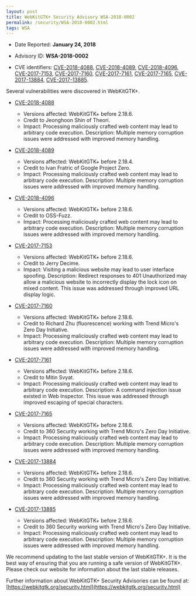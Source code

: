 ```yaml
---
layout: post
title: WebKitGTK+ Security Advisory WSA-2018-0002
permalink: /security/WSA-2018-0002.html
tags: WSA
---
```


* Date Reported: **January 24, 2018**

* Advisory ID: **WSA-2018-0002**

* CVE identifiers: [CVE-2018-4088](#CVE-2018-4088), [CVE-2018-4089](#CVE-2018-4089),
  [CVE-2018-4096](#CVE-2018-4096), [CVE-2017-7153](#CVE-2017-7153),
  [CVE-2017-7160](#CVE-2017-7160), [CVE-2017-7161](#CVE-2017-7161),
  [CVE-2017-7165](#CVE-2017-7165), [CVE-2017-13884](#CVE-2017-13884),
  [CVE-2017-13885](#CVE-2017-13885).


Several vulnerabilities were discovered in WebKitGTK+.

* <a name="CVE-2018-4088" href="https://cve.mitre.org/cgi-bin/cvename.cgi?name=CVE-2018-4088">CVE-2018-4088</a>
  * Versions affected: WebKitGTK+ before 2.18.6.
  * Credit to Jeonghoon Shin of Theori.
  * Impact: Processing maliciously crafted web content may lead to
    arbitrary code execution. Description: Multiple memory corruption
    issues were addressed with improved memory handling.

* <a name="CVE-2018-4089" href="https://cve.mitre.org/cgi-bin/cvename.cgi?name=CVE-2018-4089">CVE-2018-4089</a>
  * Versions affected: WebKitGTK+ before 2.18.4.
  * Credit to Ivan Fratric of Google Project Zero.
  * Impact: Processing maliciously crafted web content may lead to
    arbitrary code execution. Description: Multiple memory corruption
    issues were addressed with improved memory handling.

* <a name="CVE-2018-4096" href="https://cve.mitre.org/cgi-bin/cvename.cgi?name=CVE-2018-4096">CVE-2018-4096</a>
  * Versions affected: WebKitGTK+ before 2.18.6.
  * Credit to OSS-Fuzz.
  * Impact: Processing maliciously crafted web content may lead to
    arbitrary code execution. Description: Multiple memory corruption
    issues were addressed with improved memory handling.

* <a name="CVE-2017-7153" href="https://cve.mitre.org/cgi-bin/cvename.cgi?name=CVE-2017-7153">CVE-2017-7153</a>
  * Versions affected: WebKitGTK+ before 2.18.6.
  * Credit to Jerry Decime.
  * Impact: Visiting a malicious website may lead to user interface
    spoofing. Description: Redirect responses to 401 Unauthorized may
    allow a malicious website to incorrectly display the lock icon on
    mixed content. This issue was addressed through improved URL display
    logic.

* <a name="CVE-2017-7160" href="https://cve.mitre.org/cgi-bin/cvename.cgi?name=CVE-2017-7160">CVE-2017-7160</a>
  * Versions affected: WebKitGTK+ before 2.18.6.
  * Credit to Richard Zhu (fluorescence) working with Trend Micro's Zero
    Day Initiative.
  * Impact: Processing maliciously crafted web content may lead to
    arbitrary code execution. Description: Multiple memory corruption
    issues were addressed with improved memory handling.

* <a name="CVE-2017-7161" href="https://cve.mitre.org/cgi-bin/cvename.cgi?name=CVE-2017-7161">CVE-2017-7161</a>
  * Versions affected: WebKitGTK+ before 2.18.6.
  * Credit to Mitin Svyat.
  * Impact: Processing maliciously crafted web content may lead to
    arbitrary code execution. Description: A command injection issue
    existed in Web Inspector. This issue was addressed through improved
    escaping of special characters.

* <a name="CVE-2017-7165" href="https://cve.mitre.org/cgi-bin/cvename.cgi?name=CVE-2017-7165">CVE-2017-7165</a>
  * Versions affected: WebKitGTK+ before 2.18.6.
  * Credit to 360 Security working with Trend Micro's Zero Day
    Initiative.
  * Impact: Processing maliciously crafted web content may lead to
    arbitrary code execution. Description: Multiple memory corruption
    issues were addressed with improved memory handling.

* <a name="CVE-2017-13884" href="https://cve.mitre.org/cgi-bin/cvename.cgi?name=CVE-2017-13884">CVE-2017-13884</a>
  * Versions affected: WebKitGTK+ before 2.18.6.
  * Credit to 360 Security working with Trend Micro's Zero Day
    Initiative.
  * Impact: Processing maliciously crafted web content may lead to
    arbitrary code execution. Description: Multiple memory corruption
    issues were addressed with improved memory handling.

* <a name="CVE-2017-13885" href="https://cve.mitre.org/cgi-bin/cvename.cgi?name=CVE-2017-13885">CVE-2017-13885</a>
  * Versions affected: WebKitGTK+ before 2.18.6.
  * Credit to 360 Security working with Trend Micro's Zero Day
    Initiative.
  * Impact: Processing maliciously crafted web content may lead to
    arbitrary code execution. Description: Multiple memory corruption
    issues were addressed with improved memory handling.


We recommend updating to the last stable version of WebKitGTK+. It is
the best way of ensuring that you are running a safe version of
WebKitGTK+. Please check our website for information about the last
stable releases.

Further information about WebKitGTK+ Security Advisories can be found at: 
[https://webkitgtk.org/security.html](https://webkitgtk.org/security.html)
